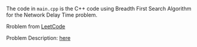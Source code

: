 The code in `main.cpp` is the C++ code using Breadth First Search Algorithm for the Network Delay Time problem.

Rroblem from <a href="https://leetcode.com/">LeetCode</a>

Problem Description: <a href="https://leetcode.com/problems/network-delay-time/">here</a>
